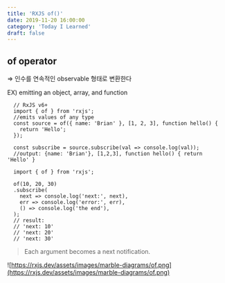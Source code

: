 ```yaml
---
title: 'RXJS of()'
date: 2019-11-20 16:00:00
category: 'Today I Learned'
draft: false
---
```


## of operator

⇒ 인수를 연속적인 observable 형태로 변환한다

EX) emitting an object, array, and function

```
  // RxJS v6+
  import { of } from 'rxjs';
  //emits values of any type
  const source = of({ name: 'Brian' }, [1, 2, 3], function hello() {
    return 'Hello';
  });
  
  const subscribe = source.subscribe(val => console.log(val));
  //output: {name: 'Brian'}, [1,2,3], function hello() { return 'Hello' }

  import { of } from 'rxjs';
   
  of(10, 20, 30)
  .subscribe(
    next => console.log('next:', next),
    err => console.log('error:', err),
    () => console.log('the end'),
  );
  // result:
  // 'next: 10'
  // 'next: 20'
  // 'next: 30'
```

> Each argument becomes a next notification.

![https://rxjs.dev/assets/images/marble-diagrams/of.png](https://rxjs.dev/assets/images/marble-diagrams/of.png)
